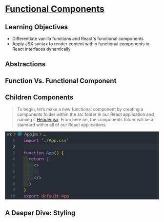 # [Functional Components](https://login.codingdojo.com/m/754/16723/124560)

## Learning Objectives

- Differentiate vanilla functions and React's functional components
- Apply JSX syntax to render content within functional components in React interfaces dynamically

## Abstractions

## Function Vs. Functional Component

## Children Components

>To begin, let’s make a new functional component by creating a components folder within the src folder in our React application and naming it [Header.jsx](./functional-components/src/components/Header.jsx). From here on, the components folder will be a standard within all of our React applications.

![](1687185829__funccompos4.gif)


## A Deeper Dive: Styling
